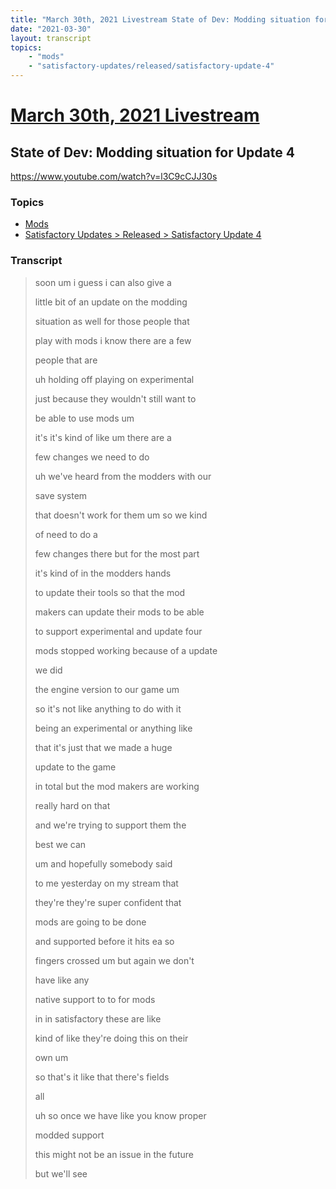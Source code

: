 ```yaml
---
title: "March 30th, 2021 Livestream State of Dev: Modding situation for Update 4"
date: "2021-03-30"
layout: transcript
topics:
    - "mods"
    - "satisfactory-updates/released/satisfactory-update-4"
---
```

# [March 30th, 2021 Livestream](../2021-03-30.md)
## State of Dev: Modding situation for Update 4
https://www.youtube.com/watch?v=l3C9cCJJ30s

### Topics
* [Mods](../topics/mods.md)
* [Satisfactory Updates > Released > Satisfactory Update 4](../topics/satisfactory-updates/released/satisfactory-update-4.md)

### Transcript

> soon um i guess i can also give a
>
> little bit of an update on the modding
>
> situation as well for those people that
>
> play with mods i know there are a few
>
> people that are
>
> uh holding off playing on experimental
>
> just because they wouldn't still want to
>
> be able to use mods um
>
> it's it's kind of like um there are a
>
> few changes we need to do
>
> uh we've heard from the modders with our
>
> save system
>
> that doesn't work for them um so we kind
>
> of need to do a
>
> few changes there but for the most part
>
> it's kind of in the modders hands
>
> to update their tools so that the mod
>
> makers can update their mods to be able
>
> to support experimental and update four
>
> mods stopped working because of a update
>
> we did
>
> the engine version to our game um
>
> so it's not like anything to do with it
>
> being an experimental or anything like
>
> that it's just that we made a huge
>
> update to the game
>
> in total but the mod makers are working
>
> really hard on that
>
> and we're trying to support them the
>
> best we can
>
> um and hopefully somebody said
>
> to me yesterday on my stream that
>
> they're they're super confident that
>
> mods are going to be done
>
> and supported before it hits ea so
>
> fingers crossed um but again we don't
>
> have like any
>
> native support to to for mods
>
> in in satisfactory these are like
>
> kind of like they're doing this on their
>
> own um
>
> so that's it like that there's fields
>
> all
>
> uh so once we have like you know proper
>
> modded support
>
> this might not be an issue in the future
>
> but we'll see
